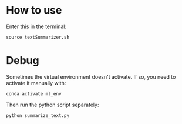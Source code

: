 # How to use

Enter this in the terminal:

`source textSummarizer.sh`

# Debug
Sometimes the virtual environment doesn't activate. If so, you need to activate it manually with:

`conda activate ml_env`

Then run the python script separately:

`python summarize_text.py`